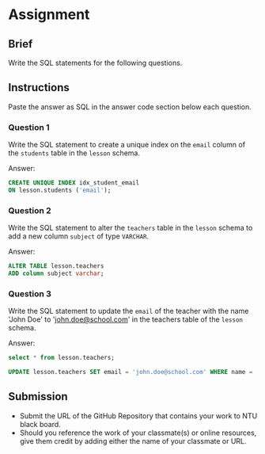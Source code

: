# Assignment

## Brief

Write the SQL statements for the following questions.

## Instructions

Paste the answer as SQL in the answer code section below each question.

### Question 1

Write the SQL statement to create a unique index on the `email` column of the `students` table in the `lesson` schema.

Answer:

```sql
CREATE UNIQUE INDEX idx_student_email
ON lesson.students ('email');

```

### Question 2

Write the SQL statement to alter the `teachers` table in the `lesson` schema to add a new column `subject` of type `VARCHAR`.

Answer:

```sql
ALTER TABLE lesson.teachers
ADD column subject varchar;

```

### Question 3

Write the SQL statement to update the `email` of the teacher with the name 'John Doe' to 'john.doe@school.com' in the teachers table of the `lesson` schema.

Answer:

```sql
select * from lesson.teachers;

UPDATE lesson.teachers SET email = 'john.doe@school.com' WHERE name = 'John Doe';

```

## Submission

- Submit the URL of the GitHub Repository that contains your work to NTU black board.
- Should you reference the work of your classmate(s) or online resources, give them credit by adding either the name of your classmate or URL.
